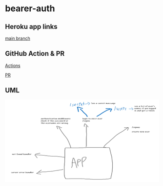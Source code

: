 # bearer-auth

## Heroku app links

[main branch](https://ishaq-bearer-auth.herokuapp.com/)

## GitHub Action & PR

[Actions](https://github.com/IshaqAlathamneh/bearer-auth/actions)



[PR](https://github.com/IshaqAlathamneh/bearer-auth/pull/1)

## UML 
![uml](bearer-auth.png)